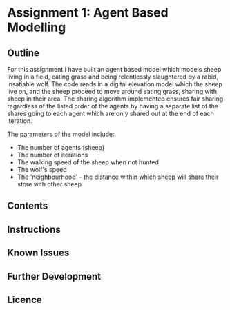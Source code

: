 
# Assignment 1: Agent Based Modelling 

## Outline

For this assignment I have built an agent based model which models sheep living in a field, eating grass and being relentlessly slaughtered by a rabid, insatiable wolf. The code reads in a digital elevation model which the sheep live on, and the sheep proceed to move around eating grass, sharing with sheep in their area. The sharing algorithm implemented ensures fair sharing regardless of the listed order of the agents by having a separate list of the shares going to each agent which are only shared out at the end of each iteration. 

The parameters of the model include: 

- The number of agents (sheep)
- The number of iterations
- The walking speed of the sheep when not hunted 
- The wolf's speed
- The 'neighbourhood' -  the distance within which sheep will share their store with other sheep 



## Contents 

## Instructions

## Known Issues 

## Further Development 

## Licence 
